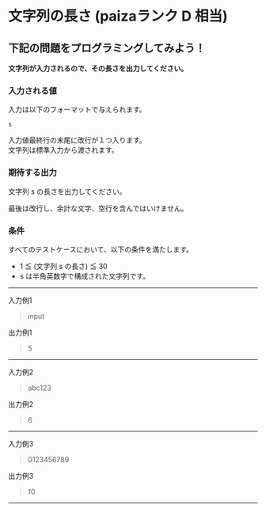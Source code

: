 # 文字列の長さ (paizaランク D 相当)
## 下記の問題をプログラミングしてみよう！
**文字列が入力されるので、その長さを出力してください。**

### 入力される値
入力は以下のフォーマットで与えられます。
```
s
```

入力値最終行の末尾に改行が１つ入ります。  
文字列は標準入力から渡されます。

### 期待する出力
文字列 s の長さを出力してください。

最後は改行し、余計な文字、空行を含んではいけません。

### 条件
すべてのテストケースにおいて、以下の条件を満たします。

- 1 ≦ (文字列 s の長さ) ≦ 30
- s は半角英数字で構成された文字列です。

---
入力例1
> input

出力例1
> 5

---
入力例2
> abc123

出力例2
> 6

---
入力例3
> 0123456789

出力例3
> 10

---